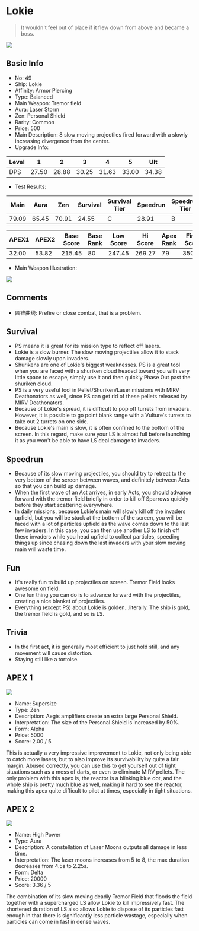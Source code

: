 # Lokie

> It wouldn't feel out of place if it flew down from above and became a boss.

<img src="/ships/ship_49.png" style={{zoom:1}}/>

## Basic Info

- No: 49
- Ship: Lokie
- Affinity: Armor Piercing
- Type: Balanced
- Main Weapon: Tremor field
- Aura: Laser Storm
- Zen: Personal Shield
- Rarity: Common
- Price: 500
- Main Description: 8 slow moving projectiles fired forward with a slowly increasing divergence from the center.
- Upgrade Info: 

| Level | 1 | 2 | 3 | 4 | 5 | Ult |
|--|--|--|--|--|--|--|
| DPS | 27.50 | 28.88 | 30.25 | 31.63 | 33.00 | 34.38 |

- Test Results: 

| Main | Aura | Zen | Survival | Survival Tier | Speedrun | Speedrun Tier | Fun | Fun Tier |
|--|--|--|--|--|--|--|--|--|
| 79.09 | 65.45 | 70.91 | 24.55 | C | 28.91 | B | 27.82 | C+ |

| APEX1 | APEX2 | Base Score | Base Rank | Low Score | Hi Score | Apex Rank | Final Score | FinalRank |
|--|--|--|--|--|--|--|--|--|
| 32.00 | 53.82 | 215.45 | 80 | 247.45 | 269.27 | 79 | 350.55 | 78 |

- Main Weapon Illustration:

<img src="/illustration/main_49.gif" style={{zoom:1}}/>

## Comments

- 圆锥曲线: Prefire or close combat, that is a problem.

## Survival

- PS means it is great for its mission type to reflect off lasers.
- Lokie is a slow burner. The slow moving projectiles allow it to stack damage slowly upon invaders.
- Shurikens are one of Lokie's biggest weaknesses. PS is a great tool when you are faced with a shuriken cloud headed toward you with very little space to escape, simply use it and then quickly Phase Out past the shuriken cloud.
- PS is a very useful tool in Pellet/Shuriken/Laser missions with MIRV Deathonators as well, since PS can get rid of these pellets released by MIRV Deathonators.
- Because of Lokie's spread, it is difficult to pop off turrets from invaders. However, it is possible to go point blank range with a Vulture's turrets to take out 2 turrets on one side.
- Because Lokie's main is slow, it is often confined to the bottom of the screen. In this regard, make sure your LS is almost full before launching it as you won't be able to have LS deal damage to invaders.

## Speedrun

- Because of its slow moving projectiles, you should try to retreat to the very bottom of the screen between waves, and definitely between Acts so that you can build up damage.
- When the first wave of an Act arrives, in early Acts, you should advance forward with the tremor field briefly in order to kill off Sparrows quickly before they start scattering everywhere.
- In daily missions, because Lokie's main will slowly kill off the invaders upfield, but you will be stuck at the bottom of the screen, you will be faced with a lot of particles upfield as the wave comes down to the last few invaders. In this case, you can then use another LS to finish off these invaders while you head upfield to collect particles, speeding things up since chasing down the last invaders with your slow moving main will waste time.

## Fun

- It's really fun to build up projectiles on screen. Tremor Field looks awesome on field.
- One fun thing you can do is to advance forward with the projectiles, creating a nice blanket of projectiles.
- Everything (except PS) about Lokie is golden...literally. The ship is gold, the tremor field is gold, and so is LS.

## Trivia

- In the first act, it is generally most efficient to just hold still, and any movement will cause distortion.
- Staying still like a tortoise.

## APEX 1

<img src="/ships/ship_49_apex_1.png" style={{zoom:1}}/>

- Name: Supersize
- Type: Zen
- Description: Aegis amplifiers create an extra large Personal Shield.
- Interpretation: The size of the Personal Shield is increased by 50%.
- Form: Alpha
- Price: 5000
- Score: 2.00 / 5

This is actually a very impressive improvement to Lokie, not only being able to catch more lasers, but to also improve its survivability by quite a fair margin. Abused correctly, you can use this to get yourself out of tight situations such as a mess of darts, or even to eliminate MIRV pellets. The only problem with this apex is, the reactor is a blinking blue dot, and the whole ship is pretty much blue as well, making it hard to see the reactor, making this apex quite difficult to pilot at times, especially in tight situations.

## APEX 2

<img src="/ships/ship_49_apex_2.png" style={{zoom:1}}/>

- Name: High Power
- Type: Aura
- Description: A constellation of Laser Moons outputs all damage in less time.
- Interpretation: The laser moons increases from 5 to 8, the max duration decreases from 4.5s to 2.25s.
- Form: Delta
- Price: 20000
- Score: 3.36 / 5

The combination of its slow moving deadly Tremor Field that floods the field together with a supercharged LS allow Lokie to kill impressively fast. The shortened duration of LS also allows Lokie to dispose of its particles fast enough in that there is significantly less particle wastage, especially when particles can come in fast in dense waves.
